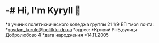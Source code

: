 # -# Hi, I'm Kyryll 👋
*я учиник полетихнического коледжа группы 21 1/9 ЕП
*моя почта: 
*govdan_kurulo@politktu.dp.ua
*адрес:
*Кривий РігБ,вулиця Добролюбово 4 
*дата народження 
*14.11.2005








